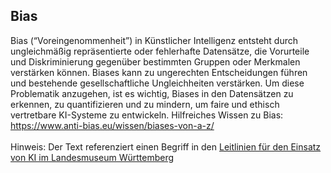 ## Bias
Bias (“Voreingenommenheit”) in Künstlicher Intelligenz entsteht durch ungleichmäßig repräsentierte oder fehlerhafte Datensätze, die Vorurteile und Diskriminierung gegenüber bestimmten Gruppen oder Merkmalen verstärken können. Biases kann zu ungerechten Entscheidungen führen und bestehende gesellschaftliche Ungleichheiten verstärken. Um diese Problematik anzugehen, ist es wichtig, Biases in den Datensätzen zu erkennen, zu quantifizieren und zu mindern, um faire und ethisch vertretbare KI-Systeme zu entwickeln.
Hilfreiches Wissen zu Bias: https://www.anti-bias.eu/wissen/biases-von-a-z/
</br></br>
Hinweis: Der Text referenziert einen Begriff in den [Leitlinien für den Einsatz von KI im Landesmuseum Württemberg](01_Leitlinien.md)
